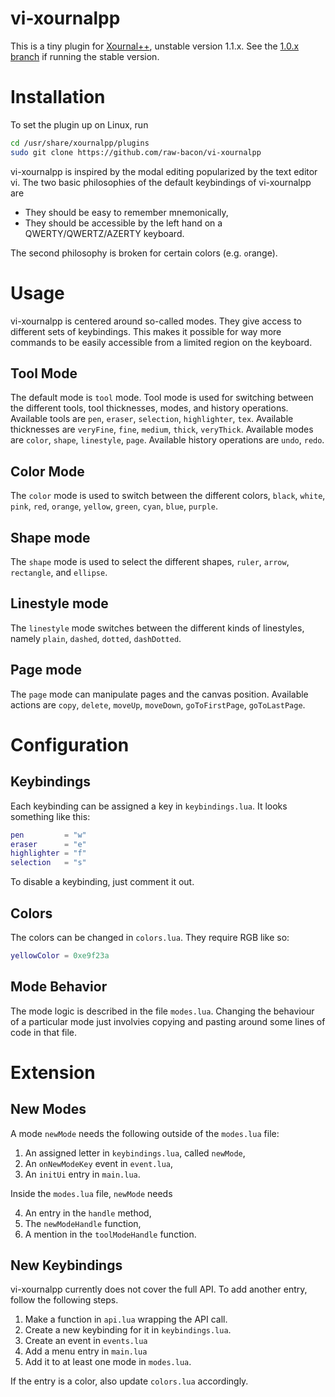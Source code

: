 # vi-xournalpp
This is a tiny plugin for [Xournal++](https://github.com/xournalpp/xournalpp),
unstable version 1.1.x.
See the [1.0.x branch](https://github.com/raw-bacon/vi-xournalpp/tree/1.0.x) if running
the stable version.

# Installation
To set the plugin up on Linux, run

```bash
cd /usr/share/xournalpp/plugins
sudo git clone https://github.com/raw-bacon/vi-xournalpp
```

vi-xournalpp is inspired by the modal editing popularized
by the text editor vi. 
The two basic philosophies of the default keybindings of vi-xournalpp are

- They should be easy to remember mnemonically,
- They should be accessible by the left hand on a QWERTY/QWERTZ/AZERTY keyboard.

The second philosophy is broken for certain colors (e.g. `o`range).

# Usage
vi-xournalpp is centered around so-called modes. They give access to different
sets of keybindings. This makes it possible for way more commands to be easily
accessible from a limited region on the keyboard.

## Tool Mode
The default mode is `tool` mode.
Tool mode is used for switching between the different tools, tool thicknesses,
modes, and history operations. Available tools are `pen`, `eraser`, `selection`, `highlighter`, `tex`.
Available thicknesses are
`veryFine`, `fine`, `medium`, `thick`, `veryThick`.
Available modes are `color`, `shape`, `linestyle`, `page`.
Available history operations are `undo`, `redo`.

## Color Mode
The `color` mode is used to switch between the different colors,
`black`, `white`, `pink`, `red`, `orange`, `yellow`, `green`,
`cyan`, `blue`, `purple`.

## Shape mode
The `shape` mode is used to select the different shapes, `ruler`,
`arrow`, `rectangle`, and `ellipse`. 

## Linestyle mode
The `linestyle` mode switches between the different kinds of linestyles,
namely `plain`, `dashed`, `dotted`, `dashDotted`.

## Page mode
The `page` mode can manipulate pages and the canvas position.
Available actions are `copy`, `delete`, `moveUp`, `moveDown`,
`goToFirstPage`, `goToLastPage`.


# Configuration
## Keybindings
Each keybinding can be assigned a key in `keybindings.lua`.
It looks something like this:

```lua
pen         = "w"
eraser      = "e"
highlighter = "f"
selection   = "s"
```
To disable a keybinding, just comment it out.

## Colors
The colors can be changed in `colors.lua`.
They require RGB like so:
```lua
yellowColor = 0xe9f23a
```

## Mode Behavior
The mode logic is described in the
file `modes.lua`.
Changing the behaviour of a particular mode
just involvies copying and
pasting around some lines of code in that file.

# Extension
## New Modes
A mode `newMode` needs the following
outside of the `modes.lua` file:

1. An assigned letter in `keybindings.lua`, called `newMode`,
2. An `onNewModeKey` event in `event.lua`,
3. An `initUi` entry in `main.lua`.

Inside the `modes.lua` file, `newMode` needs

4. An entry in the `handle` method,
5. The `newModeHandle` function,
6. A mention in the `toolModeHandle` function.

## New Keybindings
vi-xournalpp currently does not cover the full API. To add another entry,
follow the following steps.

1. Make a function in `api.lua` wrapping the API call.
2. Create a new keybinding for it in `keybindings.lua`.
3. Create an event in `events.lua`
4. Add a menu entry in `main.lua`
5. Add it to at least one mode in `modes.lua`.

If the entry is a color, also update `colors.lua` accordingly.

